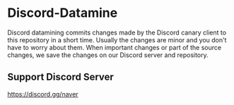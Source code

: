 # Discord-Datamine

Discord datamining commits changes made by the Discord canary client to this repository in a short time.
Usually the changes are minor and you don't have to worry about them.
When important changes or part of the source changes, we save the changes on our Discord server and repository.

## Support Discord Server

https://discord.gg/naver

